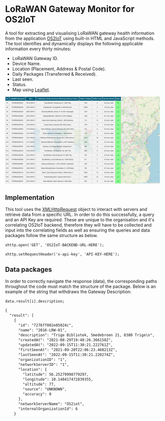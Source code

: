 # LoRaWAN Gateway Monitor for OS2IoT

A tool for extracting and visualising LoRaWAN gateway health information from the application [OS2IoT](https://os2.eu/produkt/os2iot) using built-in HTML and JavaScript methods. The tool identifies and dynamically displays the following applicable information every thirty minutes:

- LoRaWAN Gateway ID.
- Device Name.
- Location (Placement, Address & Postal Code).
- Daily Packages (Transferred & Received).
- Last seen.
- Status.
- Map using [Leaflet](https://leafletjs.com/).

![Screenshot of interface](https://raw.githubusercontent.com/ITKCityLab/LoRaWan-gateway-monitor/main/LoRaWan_Gateway_Monitor.png)

## Implementation

This tool uses the [XMLHttpRequest](https://developer.mozilla.org/en-US/docs/Web/API/XMLHttpRequest) object to interact with servers and retrieve data from a specific URL. In order to do this successfully, a query and an API Key are required. These are unique to the organisation and it's correlating OS2IoT backend, therefore they will have to be collected and input into the correlating fields as well as ensuring the queries and data packages follow the same structure as below.
```
xhttp.open('GET', 'OS2IoT-BACKEND-URL-HERE');
```

```
xhttp.setRequestHeader('x-api-key', 'API-KEY-HERE');
```

## Data packages

In order to correctly navigate the response (data), the corresponding paths throughout the code must match the structure of the package. Below is an example of the string that withdraws the Gateway Description:

```
data.result[i].description;
```

```
{
  "result": [
    {
      "id": "7276ff002e05024c",
      "name": "2016-LRW-01",
      "description": "Trige Bibliotek, Smedebroen 21, 8380 Trige\n",
      "createdAt": "2021-08-29T19:48:26.366158Z",
      "updatedAt": "2022-09-15T11:30:21.222761Z",
      "firstSeenAt": "2021-09-20T22:06:23.460213Z",
      "lastSeenAt": "2022-09-15T11:30:21.220274Z",
      "organizationID": "1",
      "networkServerID": "1",
      "location": {
        "latitude": 56.25279998779297,
        "longitude": 10.148417472839355,
        "altitude": 77,
        "source": "UNKNOWN",
        "accuracy": 0
      },
      "networkServerName": "OS2iot",
      "internalOrganizationId": 6
    }
```

